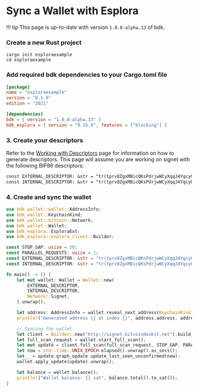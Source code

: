# Sync a Wallet with Esplora

!!! tip
    This page is up-to-date with version `1.0.0-alpha.13` of bdk.

### Create a new Rust project
```shell
cargo init esploraexample
cd esploraexample
```

### Add required bdk dependencies to your Cargo.toml file
```toml
[package]
name = "esploraexample"
version = "0.1.0"
edition = "2021"

[dependencies]
bdk = { version = "1.0.0-alpha.13" }
bdk_esplora = { version = "0.15.0", features = ["blocking"] }
```

### 3. Create your descriptors

Refer to the [Working with Descriptors](../keys-descriptors/descriptors.md) page for information on how to generate descriptors. This page will assume you are working on signet with the following BIP86 descriptors:
```txt
const EXTERNAL_DESCRIPTOR: &str = "tr(tprv8ZgxMBicQKsPdrjwWCyXqqJ4YqcyG4DmKtjjsRt29v1PtD3r3PuFJAjWytzcvSTKnZAGAkPSmnrdnuHWxCAwy3i1iPhrtKAfXRH7dVCNGp6/86'/1'/0'/0/*)#g9xn7wf9";
const INTERNAL_DESCRIPTOR: &str = "tr(tprv8ZgxMBicQKsPdrjwWCyXqqJ4YqcyG4DmKtjjsRt29v1PtD3r3PuFJAjWytzcvSTKnZAGAkPSmnrdnuHWxCAwy3i1iPhrtKAfXRH7dVCNGp6/86'/1'/0'/1/*)#e3rjrmea";
```

### 4. Create and sync the wallet

```rust
use bdk_wallet::wallet::AddressInfo;
use bdk_wallet::KeychainKind;
use bdk_wallet::bitcoin::Network;
use bdk_wallet::Wallet;
use bdk_esplora::EsploraExt;
use bdk_esplora::esplora_client::Builder;

const STOP_GAP: usize = 50;
const PARALLEL_REQUESTS: usize = 1;
const EXTERNAL_DESCRIPTOR: &str = "tr(tprv8ZgxMBicQKsPdrjwWCyXqqJ4YqcyG4DmKtjjsRt29v1PtD3r3PuFJAjWytzcvSTKnZAGAkPSmnrdnuHWxCAwy3i1iPhrtKAfXRH7dVCNGp6/86'/1'/0'/0/*)#g9xn7wf9";
const INTERNAL_DESCRIPTOR: &str = "tr(tprv8ZgxMBicQKsPdrjwWCyXqqJ4YqcyG4DmKtjjsRt29v1PtD3r3PuFJAjWytzcvSTKnZAGAkPSmnrdnuHWxCAwy3i1iPhrtKAfXRH7dVCNGp6/86'/1'/0'/1/*)#e3rjrmea";

fn main() -> () {
    let mut wallet: Wallet = Wallet::new(
        EXTERNAL_DESCRIPTOR,
        INTERNAL_DESCRIPTOR,
        Network::Signet,
    ).unwrap();

    let address: AddressInfo = wallet.reveal_next_address(KeychainKind::External);
    println!("Generated address {} at index {}", address.address, address.index);

    // Syncing the wallet
    let client = Builder::new("http://signet.bitcoindevkit.net").build_blocking();
    let full_scan_request = wallet.start_full_scan();
    let mut update = client.full_scan(full_scan_request, STOP_GAP, PARALLEL_REQUESTS).unwrap();
    let now = std::time::UNIX_EPOCH.elapsed().unwrap().as_secs();
    let _ = update.graph_update.update_last_seen_unconfirmed(now);
    wallet.apply_update(update).unwrap();

    let balance = wallet.balance();
    println!("Wallet balance: {} sat", balance.total().to_sat());
}
```
